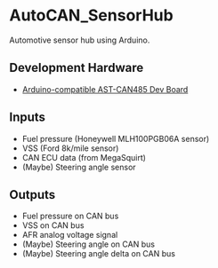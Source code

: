 # AutoCAN_SensorHub
Automotive sensor hub using Arduino.

Development Hardware
-
* [Arduino-compatible AST-CAN485 Dev Board](https://www.sparkfun.com/products/14483)

Inputs
-
* Fuel pressure (Honeywell MLH100PGB06A sensor)
* VSS (Ford 8k/mile sensor)
* CAN ECU data (from MegaSquirt)
* (Maybe) Steering angle sensor

Outputs
-
* Fuel pressure on CAN bus
* VSS on CAN bus
* AFR analog voltage signal
* (Maybe) Steering angle on CAN bus
* (Maybe) Steering angle delta on CAN bus
